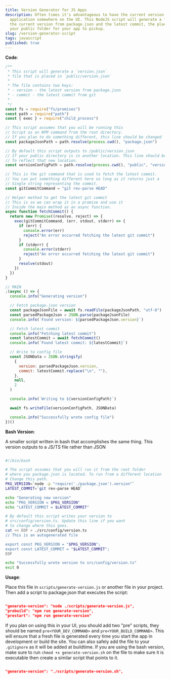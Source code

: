 ```yaml
---
title: Version Generator for JS Apps
description: Often times it's advantageous to have the current version of your
  application somewhere on the UI. This NodeJS script will generate a file with
  the current version from package.json and the latest commit, the place it in
  your public folder for your app to pickup.
slug: /version-generator-script
tags: javascript
published: true
---
```


**Code**:

```javascript
/**
 * This script will generate a `version.json`
 * file that is placed in `public/version.json`
 *
 * The file contains two keys:
 * - version - the latest version from package.json
 * - commit - the latest commit from git
 *
 */
const fs = require("fs/promises")
const path = require("path")
const { exec } = require("child_process")

// This script assumes that you will be running this
// Script as an NPM command from the root directory.
// If you plan to do something different, this line should be changed
const packageJsonPath = path.resolve(process.cwd(), "package.json")

// By default this script outputs to /public/version.json
// If your public directory is in another location. This line should be changed
// To reflect that new location.
const versionConfigPath = path.resolve(process.cwd(), "public", "version.json")

// This is the git command that is used to fetch the latest commit.
// You can put something different here so long as it returns just a
// Single string representing the commit.
const gitCommitCommand = "git rev-parse HEAD"

// Helper method to get the latest git commit
// This is so we can wrap it in a promise and use it
// Inside the main method as an async function.
async function fetchCommit() {
  return new Promise((resolve, reject) => {
    exec(gitCommitCommand, (err, stdout, stderr) => {
      if (err) {
        console.error(err)
        reject("An error occurred fetching the latest git commit")
      }
      if (stderr) {
        console.error(stderr)
        reject("An error occurred fetching the latest git commit")
      }
      resolve(stdout)
    })
  })
}

// MAIN
;(async () => {
  console.info("Generating version")

  // Fetch package.json version
  const packageJsonFile = await fs.readFile(packageJsonPath, "utf-8")
  const parsedPackageJson = JSON.parse(packageJsonFile)
  console.info(`Found version: ${parsedPackageJson.version}`)

  // Fetch latest commit
  console.info("Fetching latest commit")
  const latestCommit = await fetchCommit()
  console.info(`Found latest commit: ${latestCommit}`)

  // Write to config file
  const JSONData = JSON.stringify(
    {
      version: parsedPackageJson.version,
      commit: latestCommit.replace("\n", ""),
    },
    null,
    2
  )

  console.info(`Writing to ${versionConfigPath}`)

  await fs.writeFile(versionConfigPath, JSONData)

  console.info("Successfully wrote config file")
})()
```

**Bash Version**:

A smaller script written in bash that accomplishes the same thing. This version outputs to a JS/TS file rather than JSON

```bash

#!/bin/bash

# The script assumes that you will run it from the root folder
# where you package.json is located. To run from a different location
# Change this path.
PKG_VERSION=`node -p "require('./package.json').version"`
LATEST_COMMIT=`git rev-parse HEAD`

echo "Generating new version"
echo "PKG_VERSION = $PKG_VERSION"
echo "LATEST_COMMIT = $LATEST_COMMIT"

# By default this script writes your version to
# src/config/version.ts. Update this line if you want
# to change where this goes.
cat << EOF > ./src/config/version.ts
// This is an autogenerated file

export const PKG_VERSION = "$PKG_VERSION";
export const LATEST_COMMIT = "$LATEST_COMMIT";
EOF

echo "Successfully wrote version to src/config/version.ts"
exit 0

```

**Usage**:

Place this file in `scripts/generate-version.js` or another file in your project. Then add a script to package.json that executes the script:

```json

"generate-version": "node ./scripts/generate-version.js",
"prebuild": "npm run generate-version",
"prestart": "npm run generate-version"

```

If you plan on using this in your UI, you should add two "pre" scripts, they should be named `pre<YOUR_DEV_COMMAND>` and `pre<YOUR_BUILD_COMMAND>`. This will ensure that a fresh file is generated every time you start the app in development or build the site. You can also safely add the file to your `.gitignore` as it will be added at buildtime. If you are using the bash version, make sure to run `chmod +x generate-version.sh` on the file to make sure it is executable then create a similar script that points to it.

```json

"generate-version": "./scripts/generate-version.sh",

```
